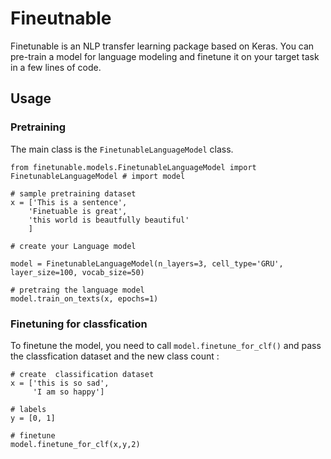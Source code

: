 # Fineutnable



Finetunable is an NLP transfer learning package based on Keras. You can pre-train a model for language modeling and finetune it on your target task in a few lines of code. 

## Usage


### Pretraining

The main class is the `FinetunableLanguageModel` class.

```
from finetunable.models.FinetunableLanguageModel import FinetunableLanguageModel # import model

# sample pretraining dataset
x = ['This is a sentence', 
    'Finetuable is great', 
    'this world is beautfully beautiful'
    ]
    
# create your Language model

model = FinetunableLanguageModel(n_layers=3, cell_type='GRU', layer_size=100, vocab_size=50)

# pretraing the language model 
model.train_on_texts(x, epochs=1)

```


### Finetuning for classfication

To finetune the model, you need to call `model.finetune_for_clf()` and pass the classfication dataset and the new class count :
```
# create  classification dataset
x = ['this is so sad',
     'I am so happy']

# labels
y = [0, 1]

# finetune
model.finetune_for_clf(x,y,2)

    
```

